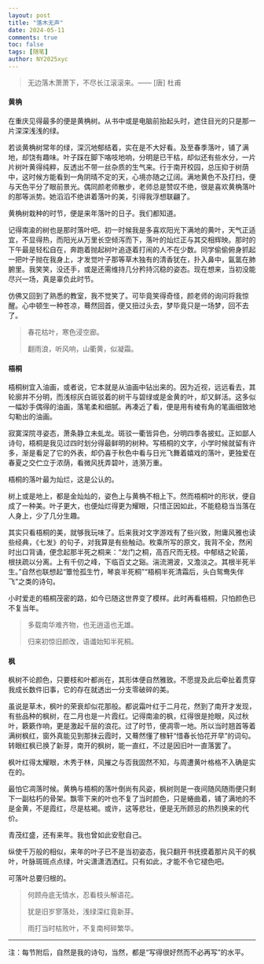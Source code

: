 ```yaml
---
layout: post
title: "落木无声"
date: 2024-05-11
comments: true
toc: false
tags: [随笔]
author: NY2025xyc
---
```


> 无边落木萧萧下，不尽长江滚滚来。—— [唐] 杜甫

#### 黄桷

在重庆见得最多的便是黄桷树。从书中或是电脑前抬起头时，遮住目光的只是那一片深深浅浅的绿。

若谈黄桷树常年的绿，深沉地郁结着，实在是不大好看。及至春季落叶，铺了满地，却饶有趣味。叶子踩在脚下咯吱地响，分明是已干枯，却似还有些水分，一片片树叶黄得纯粹，反透出不带一丝杂质的生气来。行于南开校园，总压抑于树荫中，这时候方能看到一角阴晴不定的天，心境亦随之辽阔。满地黄色不及打扫，便与天色平分了眼前景光。偶同颜老师散步，老师总是赞叹不绝，很是喜欢黄桷落叶的那等派势。她滔滔不绝讲着落叶的美，引得我浮想联翩了。

黄桷树栽种的时节，便是来年落叶的日子。我们都知道。

记得南渝的树也是那时落叶吧。初一时候我是多喜欢阳光下满地的黄叶，天气正适宜，不显得热，而阳光从万里长空倾泻而下，落叶的灿烂正与其交相辉映。那时的下午最是轻松自在，奔跑着抛起树叶追逐着打闹的人不在少数。同学偷偷俯身抓起一把叶子抛在我身上，才发觉叶子那等草木独有的清香犹在，扑入鼻中，氤氲在肺腑里。我笑笑，没还手，或是还需维持几分矜持沉稳的姿态。现在想来，当初没能尽兴一场，真是辜负此时节。

仿佛又回到了熟悉的教室，我不觉笑了。可毕竟笑得奇怪，颜老师的询问将我惊醒。心中顿生一种苍凉，蓦然回首，便又扭过头去，梦毕竟只是一场梦，回不去了。

> 春花枯叶，寒色浸空廊。
>
> 翻雨浪，听风响，山衢黄，似凝霜。 

#### 梧桐

梧桐树宜入油画，或者说，它本就是从油画中钻出来的。因为近视，远远看去，其轮廓并不分明，而浅棕灰白斑驳着的树干与碧绿或是金黄的叶，却又鲜活。这多似一幅妙手偶得的油画，落笔柔和细腻。再凑近了看，便是用有棱有角的笔画细致地勾勒出的油画。

寂寞深院寻姿态，萧条静立未虬龙。斑驳一衢皆异色，分明四季各披虹。正如鄙人诗句，梧桐是我见过四时划分得最鲜明的树种。写梧桐的文字，小学时候就留有许多，渐是看足了它的外表，却仍喜于秋色中看与日光飞舞着嬉戏的落叶，更独爱在春夏之交伫立于浓荫，看微风抚弄碧叶，涟漪万重。

梧桐的落叶最为灿烂，这是公认的。

树上或是地上，都是金灿灿的，姿色上与黄桷不相上下。然而梧桐叶的形状，便自成了一种美。叶子更大，也便灿烂得更为耀眼，只惜正因如此，不能稳稳当当落在人身上，少了几分生趣。

其实只看梧桐的美，就够我玩味了。后来我对文字游戏有了些兴致，附庸风雅也读些经典，《七发》的句子，对我算是有些触动。枚乘所写的原文，我背不全，然闲时出口背诵，便念起那半死之桐来：“龙门之桐，高百尺而无枝。中郁结之轮菌，根扶疏以分离。上有千仞之峰，下临百丈之谿。湍流溯波，又澹淡之。其根半死半生。”自然也联想起“簟怆孤生竹，琴哀半死桐”“梧桐半死清霜后，头白鸳鸯失伴飞”之类的诗句。

小时爱走的梧桐茂密的路，如今已随这世界变了模样。此时再看梧桐，只怕颜色已不复当年。

> 多载南华难齐物，也无逍遥也无雄。
>
> 归来初惊旧颜改，语谶始知半死桐。

#### 枫

枫树不论颜色，只要枝和叶都尚在，其形体便自然雅致。不愿提及此后牵扯着贯穿我成长数件旧事，它的存在就透出一分支零破碎的美。

虽说是草木，枫叶的荣衰却似花那般。都说霜叶红于二月花，然到了南开才发现，有些品种的枫树，在二月也是一片霞红。记得南渝的枫，红得很是抢眼，风过秋叶，簌簌作响，更是激起千层的浪花。过了时节，便凋零一地。所以当时翘首等着满树枫红，窗外真能见到那抹云霞时，又蓦然懂了稼轩“惜春长怕花开早”的词句。转眼红枫已换了新芽，南开的枫树，能一直红，不过是因旧叶一直落罢了。

枫叶红得太耀眼，木秀于林，风摧之与否我固然不知，与周遭黄叶格格不入确是实在的。

最怕它凋落时候。黄桷与梧桐的落叶倒尚有风姿，枫树则是一夜间随风随雨便只剩下一副枯朽的骨架。飘零下来的叶也不复了当时颜色，只是蜷曲着，铺了满地的不是金黄，不是霞红，尽是枯褐。或许，这等悲壮，便是无所顾忌的热烈换来的代价。

青茂红盛，还有来年。我也曾如此安慰自己。

纵使千万般的相似，来年的叶子已不是当初姿态，我只翻开书抚摸着那片风干的枫叶，叶脉斑斑点点绿，叶尖潇潇洒洒红。只有如此，才能不令它褪色吧。

可落叶总要归根的。

> 何顾舟底无情水，忍看枝头解语花。
>
> 犹是旧岁寥落处，浅绿深红竟新芽。
>
> 雨打当时枯败叶，不复南柯碎繁华。

---

注：每节附后，自然是我的诗句，当然，都是“写得很好然而不必再写”的水平。
